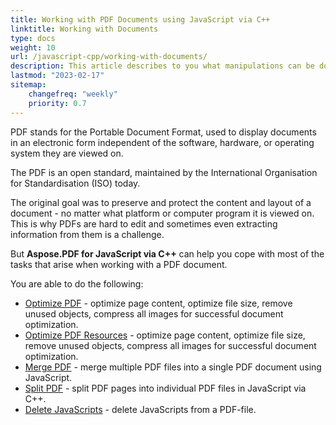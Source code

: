 ```yaml
---
title: Working with PDF Documents using JavaScript via C++
linktitle: Working with Documents
type: docs
weight: 10
url: /javascript-cpp/working-with-documents/
description: This article describes to you what manipulations can be done with the document with Aspose.PDF for JavaScript via C++ library.
lastmod: "2023-02-17"
sitemap:
    changefreq: "weekly"
    priority: 0.7
---
```


PDF stands for the Portable Document Format, used to display documents in an electronic form independent of the software, hardware, or operating system they are viewed on.

The PDF is an open standard, maintained by the International Organisation for Standardisation (ISO) today.

The original goal was to preserve and protect the content and layout of a document - no matter what platform or computer program it is viewed on. This is why PDFs are hard to edit and sometimes even extracting information from them is a challenge.

But **Aspose.PDF for JavaScript via C++** can help you cope with most of the tasks that arise when working with a PDF document.

You are able to do the following:

- [Optimize PDF](/pdf/javascript-cpp/optimize-pdf/) - optimize page content, optimize file size, remove unused objects, compress all images for successful document optimization.
- [Optimize PDF Resources](/pdf/javascript-cpp/optimize-pdf-resources/) - optimize page content, optimize file size, remove unused objects, compress all images for successful document optimization.
- [Merge PDF](/pdf/javascript-cpp/merge-pdf/) - merge multiple PDF files into a single PDF document using JavaScript.
- [Split PDF](/pdf/javascript-cpp/split-pdf/) - split PDF pages into individual PDF files in JavaScript via C++.
- [Delete JavaScripts](/pdf/javascript-cpp/delete-javascripts/) - delete JavaScripts from a PDF-file.
